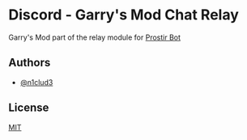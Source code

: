# Discord - Garry's Mod Chat Relay

Garry's Mod part of the relay module for [Prostir Bot](https://github.com/n1clud3/prostir-bot)

## Authors

- [@n1clud3](https://www.github.com/n1clud3)

## License

[MIT](./LICENSE)
